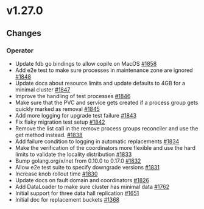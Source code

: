 # v1.27.0

## Changes

### Operator

* Update fdb go bindings to allow copile on MacOS [#1858](https://github.com/FoundationDB/fdb-kubernetes-operator/pull/1858)
* Add e2e test to make sure processes in maintenance zone are ignored [#1848](https://github.com/FoundationDB/fdb-kubernetes-operator/pull/1848)
* Update docs about resource limits and update defaults to 4GB for a minimal cluster [#1847](https://github.com/FoundationDB/fdb-kubernetes-operator/pull/1847)
* Improve the handling of test processes [#1846](https://github.com/FoundationDB/fdb-kubernetes-operator/pull/1846)
* Make sure that the PVC and service gets created if a process group gets quickly marked as removal [#1845](https://github.com/FoundationDB/fdb-kubernetes-operator/pull/1845)
* Add more logging for upgrade test failure [#1843](https://github.com/FoundationDB/fdb-kubernetes-operator/pull/1843)
* Fix flaky migration test setup [#1842](https://github.com/FoundationDB/fdb-kubernetes-operator/pull/1842)
* Remove the list call in the remove process groups reconciler and use the get method instead. [#1838](https://github.com/FoundationDB/fdb-kubernetes-operator/pull/1838)
* Add failure condition to logging in automatic replacements [#1834](https://github.com/FoundationDB/fdb-kubernetes-operator/pull/1834)
* Make the verification of the coordinators more flexible and use the hard limits to validate the locality distribution [#1833](https://github.com/FoundationDB/fdb-kubernetes-operator/pull/1833)
* Bump golang.org/x/net from 0.10.0 to 0.17.0 [#1832](https://github.com/FoundationDB/fdb-kubernetes-operator/pull/1832)
* Allow e2e test suite to specify downgrade versions [#1831](https://github.com/FoundationDB/fdb-kubernetes-operator/pull/1831)
* Increase knob rollout time [#1830](https://github.com/FoundationDB/fdb-kubernetes-operator/pull/1830)
* Update docs on fault domain and coordinators [#1826](https://github.com/FoundationDB/fdb-kubernetes-operator/pull/1826)
* Add DataLoader to make sure cluster has minimal data [#1762](https://github.com/FoundationDB/fdb-kubernetes-operator/pull/1762)
* Initial support for three data hall replication [#1651](https://github.com/FoundationDB/fdb-kubernetes-operator/pull/1651)
* Initial doc for replacement buckets [#1368](https://github.com/FoundationDB/fdb-kubernetes-operator/pull/1368)
